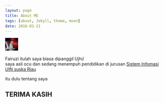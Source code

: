 ```yaml
---
layout: page
title: About ME
tags: [about, Jekyll, theme, moon]
date: 2016-03-21
---
```

    

 <img src="/assets/img/uji.jpg" height="42" width="42"> 


<p>Fairuzi itulah saya biasa dipanggil Ujhi/<br>
saya asli ocu dan sedang menempuh pendidikan di jurusan <a href="sif.uin-suska.ac.id"> Sistem Infomasi </a><br>
<a href="uin-suska.ac.id">UIN suska Riau</a>


<p> itu dulu tentang saya 

<h2> TERIMA KASIH </H2>
